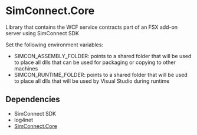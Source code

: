 # SimConnect.Core
Library that contains the WCF service contracts part of an FSX add-on server using SimConnect SDK

Set the following environment variables:
* SIMCON_ASSEMBLY_FOLDER: points to a shared folder that will be used to place all dlls that can be used for packaging or copying to other machines
* SIMCON_RUNTIME_FOLDER: points to a shared folder that will be used to place all dlls that will be used by Visual Studio during runtime

## Dependencies
* SimConnect SDK
* log4net
* [SimConnect.Core](https://github.com/araad/SimConnect.Core)